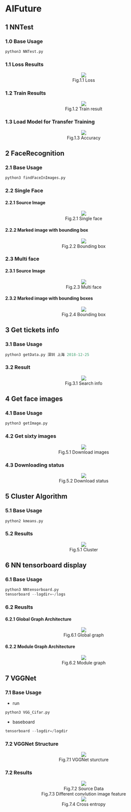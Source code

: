 # AIFuture

## 1 NNTest
### 1.0 Base Usage
```python
python3 NNTest.py
```
### 1.1 Loss Results
<div align=center><img src="https://github.com/xindaqi/AIFuture/blob/master/NNTest/images/loss.png"/></div>
<div align=center>Fig.1.1 Loss</div>

### 1.2 Train Results
<div align=center><img src="https://github.com/xindaqi/AIFuture/blob/master/NNTest/images/results.png"/></div>
<div align=center>Fig.1.2 Train result</div>

### 1.3 Load Model for Transfer Training
<div align=center><img src="https://github.com/xindaqi/AIFuture/blob/master/NNTest/images/loadModelPredict.png"></div>  
<div align=center>Fig.1.3 Accuracy</div>

## 2 FaceRecognition
### 2.1 Base Usage
```python
python3 findFaceInImages.py
```
### 2.2 Single Face
#### 2.2.1 Source Image
<div align=center><img src="https://github.com/xindaqi/AIFuture/blob/master/FaceRecognition/images/Mac.png"/></div>  
<div align=center>Fig.2.1 Single face</div>

#### 2.2.2 Marked image with bounding box
<div align=center><img src="https://github.com/xindaqi/AIFuture/blob/master/FaceRecognition/processed/1.png"/></div>  
<div align=center>Fig.2.2 Bounding box</div>

### 2.3 Multi face
#### 2.3.1 Source Image
<div align=center><img src="https://github.com/xindaqi/AIFuture/blob/master/FaceRecognition/images/AllStarEast.jpeg"/></div>
<div align=center>Fig.2.3 Multi face</div>

#### 2.3.2 Marked image with bounding boxes
<div align=center><img src="https://github.com/xindaqi/AIFuture/blob/master/FaceRecognition/processed/AllStarEast.png"/></div>
<div align=center>Fig.2.4 Bounding box</div>

## 3 Get tickets info
### 3.1 Base Usage
```python
python3 getData.py 深圳 上海 2018-12-25
```
### 3.2 Result
<div align=center><img src="https://github.com/xindaqi/AIFuture/blob/master/ticketsPy/results/resultsone.png"></div>
<div align=center>Fig.3.1 Search info</div>

## 4 Get face images
### 4.1 Base Usage
```python
python3 getImage.py
```
### 4.2 Get sixty images
<div align=center><img src="https://github.com/xindaqi/AIFuture/blob/master/getFaceImage/faceImages/getSixtyFace.png"></div>
<div align=center>Fig.5.1 Download images</div>

### 4.3 Downloading status
<div align=center><img src="https://github.com/xindaqi/AIFuture/blob/master/getFaceImage/faceImages/downloadStatus.png"></div>
<div align=center>Fig.5.2 Download status</div>

## 5 Cluster Algorithm
### 5.1 Base Usage
```python
python2 kmeans.py
```
### 5.2 Results
<div align=center><img src="https://github.com/xindaqi/AIFuture/blob/master/clusterAlgorithm/results/cluster.png"></div>
<div align=center>Fig.5.1 Cluster</div>

## 6 NN tensorboard display
### 6.1 Base Usage
```python
python3 NNtensorboard.py
tensorboard --logdir=~/logs
```
### 6.2 Reuslts
#### 6.2.1 Global Graph Architecture
<div align=center><img src="https://github.com/xindaqi/AIFuture/blob/master/tensorboard/NN/results/GraphGlobal.png"></div>
<div align=center>Fig.6.1 Global graph</div>

#### 6.2.2 Module Graph Architecture
<div align=center><img src="https://github.com/xindaqi/AIFuture/blob/master/tensorboard/NN/results/GraphModule.png"></div>
<div align=center>Fig.6.2 Module graph</div>

## 7 VGGNet
### 7.1 Base Usage
- run
```python
python3 VGG_Cifar.py
```
- baseboard
```python
tensorboard --logdir=/logdir
```

### 7.2 VGGNet Structure
<div align=center><img src="https://github.com/xindaqi/AIFuture/blob/master/VGGNet/train_result_image/vgg_cifar.png"></div>
<div align=center>Fig.7.1 VGGNet sturcture</div>


### 7.2 Results

<div align="center"><img src="https://github.com/xindaqi/AIFuture/blob/master/VGGNet/train_result_image/sourcedata.png"></div>
<div align="center">Fig.7.2 Source Data</div>

<div align="center" src="https://github.com/xindaqi/AIFuture/blob/master/VGGNet/train_result_image/conv_gp_1.png"></div>
<div align="center">Fig.7.3 Different convlution image feature</div>

<div align=center><img src="https://github.com/xindaqi/AIFuture/blob/master/VGGNet/train_result_image/cost.png"></div>
<div align=center>Fig.7.4 Cross entropy</div>




 

